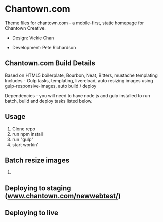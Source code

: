 # Chantown.com
Theme files for chantown.com - a mobile-first, static homepage for Chantown Creative.

- Design:  Vickie Chan

- Development: Pete Richardson


## Chantown.com Build Details
Based on HTML5 boilerplate, Bourbon, Neat, Bitters, mustache templating
Includes - Gulp tasks, templating, livereload, auto resizing images using gulp-responsive-images, auto build / deploy

Dependencies - you will need to have node.js and gulp installed to run batch, build and deploy tasks listed below.

## Usage

1. Clone repo
2. run npm install
3. run "gulp"
4. start workin' 

## Batch resize images


1. 


## Deploying to staging   (www.chantown.com/newwebtest/)


## Deploying to live 


